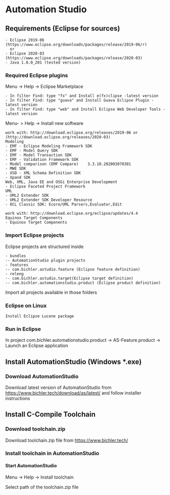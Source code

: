 # Automation Studio

## Requirements (Eclipse for sources)
```
- Eclipse 2019-06 (https://www.eclipse.org/downloads/packages/release/2019-06/r)
  or
- Eclipse 2020-03 (https://www.eclipse.org/downloads/packages/release/2020-03)
- Java 1.8.0_201 (tested version)
```
### Required Eclipse plugins

Menu -> Help -> Eclipse Marketplace

```
- In filter Find: type "fx" and Install e(fx)clipse -latest version
- In filter Find: type "guava" and Install Guava Eclipse Plugin -latest version
- In filter Find: type "web" and Install Eclipse Web Developer Tools -latest version
```
Menu- > Help -> Install new software
```
work with: http://download.eclipse.org/releases/2019-06 or (http://download.eclipse.org/releases/2020-03)
Modeling
- EMF - Eclipse Modeling Framework SDK
- EMF - Model Query SDK
- EMF - Model Transaction SDK
- EMF - Validation Framework SDK
- Model comparison (EMF Compare)	3.3.10.202003070301
- MWE SDK 
- XSD - XML Schema Definition SDK
- Xpand SDK
Web, XML, Java EE and OSGi Enterprise Development
- Eclipse Faceted Project Framework
UML
- UML2 Extender SDK
- UML2 Extender SDK Developer Resource
- OCL Classic SDK: Ecore/UML Parsers,Evaluator,Edit
```
```
work with: http://download.eclipse.org/eclipse/updates/4.4
Equinox Target Components
- Equinox Target Components
```

### Import Eclipse projects

Eclipse projects are structured inside
```
- bundles
-- AutomationStudio plugin projects
- features
-- com.bichler.astudio.feature (Eclipse feature definition)
- releng
-- com.bichler.astudio.target(Eclipse target definition)
-- com.bichler.automationstudio.product (Eclipse product definition)
```
Import all projects available in those folders

### Eclipse on Linux
```
Install Eclipse Lucene package
```

### Run in Eclipse

In project com.bichler.automationstudio.product -> AS-Feature.product -> Launch an Eclipse application


## Install AutomationStudio (Windows *.exe)

### Download AutomationStudio

Download latest version of AutomationStudio from https://www.bichler.tech/download/as/latest/ and follow installer instructions


## Install C-Compile Toolchain

### Download toolchain.zip

Download toolchain.zip file from https://www.bichler.tech/

### Install toolchain in AutomationStudio

#### Start AutomationStudio

Menu -> Help -> Install toolchain

Select path of the toolchain.zip file
